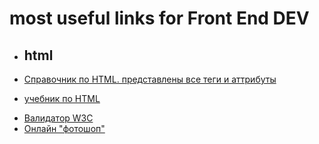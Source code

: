 # most useful links for Front End DEV

- ## html

- [Справочник по HTML. представлены все теги и аттрибуты](https://htmlreference.io/)
- [учебник по HTML](https://html5book.ru/)

* [Валидатор W3C](validator.w3.org/nu/)
* [Онлайн "фотошоп"](https://www.photopea.com/)
